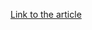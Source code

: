 [Link to the article](https://www.securityweek.com/new-york-hospital-says-ransomware-attack-data-breach-impacts-670000/)

